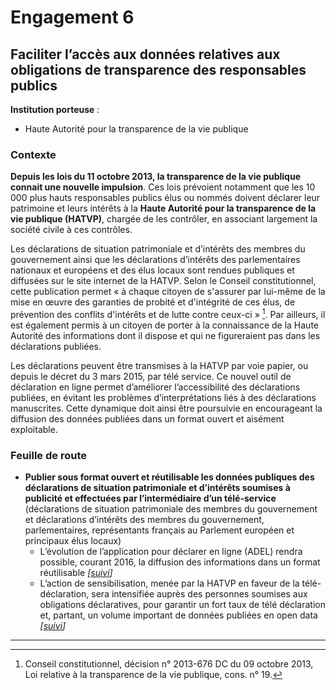 # Engagement 6

## Faciliter l’accès aux données relatives aux obligations de transparence des responsables publics

**Institution porteuse** :
- Haute Autorité pour la transparence de la vie publique

### Contexte

**Depuis les lois du 11 octobre 2013, la transparence de la vie publique connait une nouvelle
impulsion**. Ces lois prévoient notamment que les 10 000 plus hauts responsables publics élus
ou nommés doivent déclarer leur patrimoine et leurs intérêts à la **Haute Autorité pour la
transparence de la vie publique (HATVP)**, chargée de les contrôler, en associant largement
la société civile à ces contrôles.

Les déclarations de situation patrimoniale et d’intérêts des membres du gouvernement ainsi
que les déclarations d’intérêts des parlementaires nationaux et européens et des élus locaux
sont rendues publiques et diffusées sur le site internet de la HATVP. Selon le Conseil
constitutionnel, cette publication permet « à chaque citoyen de s'assurer par lui-même de la
mise en œuvre des garanties de probité et d'intégrité de ces élus, de prévention des conflits
d'intérêts et de lutte contre ceux-ci » [^1]. Par ailleurs, il est également permis à un citoyen de
porter à la connaissance de la Haute Autorité des informations dont il dispose et qui ne
figureraient pas dans les déclarations publiées.

Les déclarations peuvent être transmises à la HATVP par voie papier, ou depuis le décret du 3
mars 2015, par télé service. Ce nouvel outil de déclaration en ligne permet d’améliorer
l’accessibilité des déclarations publiées, en évitant les problèmes d’interprétations liés à des
déclarations manuscrites. Cette dynamique doit ainsi être poursuivie en encourageant la
diffusion des données publiées dans un format ouvert et aisément exploitable.

### Feuille de route

- **Publier sous format ouvert et réutilisable les données publiques des déclarations de situation patrimoniale et d’intérêts soumises à publicité et effectuées par l’intermédiaire d’un télé-service** (déclarations de situation patrimoniale des membres du gouvernement et déclarations d’intérêts des membres du gouvernement, parlementaires, représentants français au Parlement européen et principaux élus locaux)
    - L’évolution de l’application pour déclarer en ligne (ADEL) rendra possible, courant 2016, la diffusion des informations dans un format réutilisable
     _[[suivi](https://git.framasoft.org/etalab/suivi/issues/149)]_
    - L’action de sensibilisation, menée par la HATVP en faveur de la télé-déclaration, sera intensifiée auprès des personnes soumises aux obligations déclaratives, pour garantir un fort taux de télé déclaration et, partant, un volume important de données publiées en open data
     _[[suivi](https://git.framasoft.org/etalab/suivi/issues/150)]_
----

[^1]:  Conseil constitutionnel, décision n° 2013-676 DC du 09 octobre 2013, Loi relative à la transparence de la vie publique, cons. n° 19.